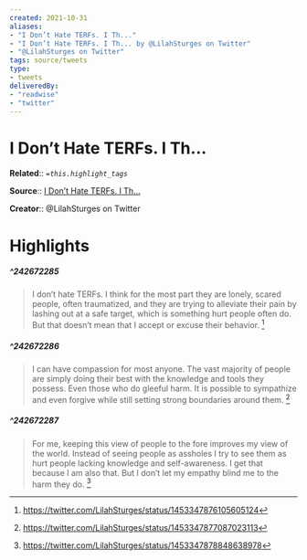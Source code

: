 ```yaml
---
created: 2021-10-31
aliases:
- "I Don’t Hate TERFs. I Th..."
- "I Don’t Hate TERFs. I Th... by @LilahSturges on Twitter"
- "@LilahSturges on Twitter"
tags: source/tweets
type: 
- tweets
deliveredBy: 
- "readwise"
- "twitter"
---
```

# I Don’t Hate TERFs. I Th...

**Related**:: 
*`=this.highlight_tags`*

**Source**:: [I Don’t Hate TERFs. I Th...](https://twitter.com/LilahSturges/status/1453347876105605124)

**Creator**:: @LilahSturges on Twitter

# Highlights
##### ^242672285
  
> I don’t hate TERFs. I think for the most part they are lonely, scared people, often traumatized, and they are trying to alleviate their pain by lashing out at a safe target, which is something hurt people often do. But that doesn’t mean that I accept or excuse their behavior. 
  [^242672285]

[^242672285]:  https://twitter.com/LilahSturges/status/1453347876105605124

##### ^242672286
  
> I can have compassion for most anyone. The vast majority of people are simply doing their best with the knowledge and tools they possess. Even those who do gleeful harm. It is possible to sympathize and even forgive while still setting strong boundaries around them. 
  [^242672286]

[^242672286]:  https://twitter.com/LilahSturges/status/1453347877087023113

##### ^242672287
  
> For me, keeping this view of people to the fore improves my view of the world. Instead of seeing people as assholes I try to see them as hurt people lacking knowledge and self-awareness. I get that because I am also that. But I don’t let my empathy blind me to the harm they do. 
  [^242672287]

[^242672287]:  https://twitter.com/LilahSturges/status/1453347878848638978

